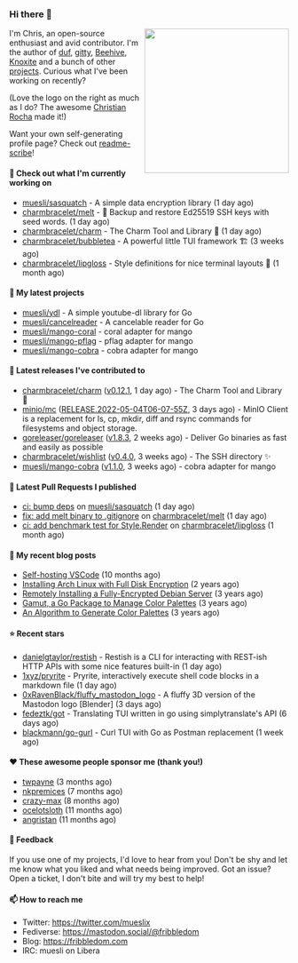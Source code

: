 ### Hi there 👋

<img align="right" src="https://raw.githubusercontent.com/muesli/muesli/master/assets/termenv.png" width="260">

I'm Chris, an open-source enthusiast and avid contributor. I'm the author of [duf](https://github.com/muesli/duf),
[gitty](https://github.com/muesli/gitty), [Beehive](https://github.com/muesli/beehive), [Knoxite](https://github.com/knoxite/knoxite)
 and a bunch of other [projects](https://fribbledom.com/projects/). Curious what I've been working on recently?

(Love the logo on the right as much as I do? The awesome [Christian Rocha](https://github.com/meowgorithm/) made it!)

Want your own self-generating profile page? Check out [readme-scribe](https://github.com/muesli/readme-scribe)!

#### 👷 Check out what I'm currently working on

- [muesli/sasquatch](https://github.com/muesli/sasquatch) - A simple data encryption library (1 day ago)
- [charmbracelet/melt](https://github.com/charmbracelet/melt) - 🧊 Backup and restore Ed25519 SSH keys with seed words. (1 day ago)
- [charmbracelet/charm](https://github.com/charmbracelet/charm) - The Charm Tool and Library 🌟 (1 day ago)
- [charmbracelet/bubbletea](https://github.com/charmbracelet/bubbletea) - A powerful little TUI framework 🏗 (3 weeks ago)
- [charmbracelet/lipgloss](https://github.com/charmbracelet/lipgloss) - Style definitions for nice terminal layouts 👄 (1 month ago)

#### 🌱 My latest projects

- [muesli/ydl](https://github.com/muesli/ydl) - A simple youtube-dl library for Go
- [muesli/cancelreader](https://github.com/muesli/cancelreader) - A cancelable reader for Go
- [muesli/mango-coral](https://github.com/muesli/mango-coral) - coral adapter for mango
- [muesli/mango-pflag](https://github.com/muesli/mango-pflag) - pflag adapter for mango
- [muesli/mango-cobra](https://github.com/muesli/mango-cobra) - cobra adapter for mango

#### 🔭 Latest releases I've contributed to

- [charmbracelet/charm](https://github.com/charmbracelet/charm) ([v0.12.1](https://github.com/charmbracelet/charm/releases/tag/v0.12.1), 1 day ago) - The Charm Tool and Library 🌟
- [minio/mc](https://github.com/minio/mc) ([RELEASE.2022-05-04T06-07-55Z](https://github.com/minio/mc/releases/tag/RELEASE.2022-05-04T06-07-55Z), 3 days ago) - MinIO Client is a replacement for ls, cp, mkdir, diff and rsync commands for filesystems and object storage.
- [goreleaser/goreleaser](https://github.com/goreleaser/goreleaser) ([v1.8.3](https://github.com/goreleaser/goreleaser/releases/tag/v1.8.3), 2 weeks ago) - Deliver Go binaries as fast and easily as possible
- [charmbracelet/wishlist](https://github.com/charmbracelet/wishlist) ([v0.4.0](https://github.com/charmbracelet/wishlist/releases/tag/v0.4.0), 3 weeks ago) - The SSH directory ✨
- [muesli/mango-cobra](https://github.com/muesli/mango-cobra) ([v1.1.0](https://github.com/muesli/mango-cobra/releases/tag/v1.1.0), 3 weeks ago) - cobra adapter for mango

#### 🔨 Latest Pull Requests I published

- [ci: bump deps](https://github.com/muesli/sasquatch/pull/6) on [muesli/sasquatch](https://github.com/muesli/sasquatch) (1 day ago)
- [fix: add melt binary to .gitignore](https://github.com/charmbracelet/melt/pull/21) on [charmbracelet/melt](https://github.com/charmbracelet/melt) (1 day ago)
- [ci: add benchmark test for Style.Render](https://github.com/charmbracelet/lipgloss/pull/76) on [charmbracelet/lipgloss](https://github.com/charmbracelet/lipgloss) (1 month ago)

#### 📜 My recent blog posts

- [Self-hosting VSCode](https://fribbledom.com/posts/selfhosting-vscode/) (10 months ago)
- [Installing Arch Linux with Full Disk Encryption](https://fribbledom.com/posts/encrypted-arch-install/) (2 years ago)
- [Remotely Installing a Fully-Encrypted Debian Server](https://fribbledom.com/posts/encrypted-remote-debian-install/) (3 years ago)
- [Gamut, a Go Package to Manage Color Palettes](https://fribbledom.com/posts/gamut-package-to-handle-color-palettes/) (3 years ago)
- [An Algorithm to Generate Color Palettes](https://fribbledom.com/posts/an-algorithm-to-generate-color-palettes/) (3 years ago)

#### ⭐ Recent stars

- [danielgtaylor/restish](https://github.com/danielgtaylor/restish) - Restish is a CLI for interacting with REST-ish HTTP APIs with some nice features built-in (1 day ago)
- [1xyz/pryrite](https://github.com/1xyz/pryrite) - Pryrite, interactively execute shell code blocks in a markdown file (1 day ago)
- [0xRavenBlack/fluffy_mastodon_logo](https://github.com/0xRavenBlack/fluffy_mastodon_logo) - A fluffy 3D version of the Mastodon logo [Blender] (3 days ago)
- [fedeztk/got](https://github.com/fedeztk/got) - Translating TUI written in go using simplytranslate&#39;s API (6 days ago)
- [blackmann/go-gurl](https://github.com/blackmann/go-gurl) - Curl TUI with Go as Postman replacement (1 week ago)

#### ❤️ These awesome people sponsor me (thank you!)

- [twpayne](https://github.com/twpayne) (3 months ago)
- [nkpremices](https://github.com/nkpremices) (7 months ago)
- [crazy-max](https://github.com/crazy-max) (8 months ago)
- [ocelotsloth](https://github.com/ocelotsloth) (11 months ago)
- [angristan](https://github.com/angristan) (11 months ago)

#### 💬 Feedback

If you use one of my projects, I'd love to hear from you! Don't be shy and let me know what you liked
and what needs being improved. Got an issue? Open a ticket, I don't bite and will try my best to help!

#### 📫 How to reach me

- Twitter: https://twitter.com/mueslix
- Fediverse: https://mastodon.social/@fribbledom
- Blog: https://fribbledom.com
- IRC: muesli on Libera
